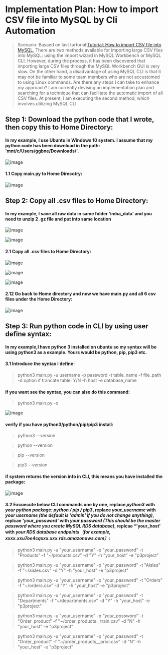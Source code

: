 # Implementation Plan: How to import CSV file into MySQL by Cli Automation 

> Scenario: Basaed on last turtorial:[Tutorial: How to import CSV file into MySQL](https://github.com/xzhao5/awsGlue-to-MySQL-tutorial/blob/29850ac9cd86ae7feee4362aef67ee36f8958681/import_csv_tutorial.md), There are two methods available for importing large CSV files into MySQL: using the import wizard in MySQL Workbench or MySQL CLI. However, during the process, it has been discovered that importing large CSV files through the MySQL Workbench GUI is very slow. On the other hand, a disadvantage of using MySQL CLI is that it may not be familiar to some team members who are not accustomed to using Linux commands.
> Are there any steps I can take to enhance my approach? I am currently devising an implementation plan and searching for a technique that can facilitate the automatic import of all CSV files. At present, I am executing the second method, which involves utilizing MySQL CLI.

## Step 1: Download the python code that I wrote, then copy this to Home Directory:  
#### In my example, I use Ubuntu in Windows 10 system. I assume that my python code has been download in the path: 'mnt/c/Users/ggbne/Downloads/'.

![image](https://user-images.githubusercontent.com/7371969/227112438-fbfa38d0-6969-44c6-983f-a095c48c2d2b.png)

#### 1.1 Copy main.py to Home Direcotry: 

![image](https://user-images.githubusercontent.com/7371969/227112655-f2ed9afa-d4d5-4c75-87f6-44d0958a6286.png)

## Step 2: Copy all .csv files to Home Directory: 
#### In my example, I save all raw data in same folder 'imba_data' and you need to unzip 2 .gz file and put into same location

![image](https://user-images.githubusercontent.com/7371969/227112970-41a36558-0c36-4ed1-a6a7-5d429e7f211b.png)

![image](https://user-images.githubusercontent.com/7371969/227113711-48d00577-4583-4f73-89ec-64341149d9c8.png)

#### 2.1 Copy all .csv files to Home Directory:

![image](https://user-images.githubusercontent.com/7371969/227114050-e82d20a4-5fff-49fe-b1c6-206885295e29.png)

![image](https://user-images.githubusercontent.com/7371969/227114108-142c52b8-d59e-404d-9f40-00290a70b3bc.png)

![image](https://user-images.githubusercontent.com/7371969/227114356-6dc649d8-ddea-4b86-a1c7-c7f8dfde4bde.png)

#### 2.12 Go back to Home directory and now we have main.py and all 6 csv files under the Home Directory:

![image](https://user-images.githubusercontent.com/7371969/227114547-91fa532c-b36a-4b96-bf72-17a5ea449a83.png)

## Step 3: Run python code in CLI by using user define syntax:
#### In my example,I have python 3 installed on ubuntu so my syntax will be using python3 as a example. Yours would be python, pip, pip3 etc.

#### 3.1 Introduce the syntax I define: 

> python3 main.py -u username -p password -t table_name -f file_path -d option if trancate table: Y/N -h host -e database_name

#### if you want see the syntax, you can also do this command:

> python3 main.py -o

![image](https://user-images.githubusercontent.com/7371969/227115747-42563823-ca8b-4077-b3ee-46a32404ec31.png)

#### verify if you have python3/python/pip/pip3 install:

> python3 --version

> python --version

> pip --version

> pip3 --version

#### if system returns the version info in CLI, this means you have installed the package:

![image](https://user-images.githubusercontent.com/7371969/227116104-c8bb7760-5996-452c-845a-55bc5c19d05d.png)

#### 3.2 Excuecute below CLI commands one by one, replace *python3* with *your python package: python / pip / pip3*, replace *your_username* with *your username (the default is 'admin' if you do not change anything)*, replcae *'your_password'* with *your password (This should be the master password where you create MySQL RDS database)*, replcae *'your_host' with *your RDS database endpoints（for example, xxxx.xxu7oe4cqxxx.xxx.rds.amazonaws.com）*: 

> python3 main.py -u "your_username" -p "your_password" -t "Products" -f "~/products.csv" -d "Y" -h "your_host" -e "p3project"

> python3 main.py -u "your_username" -p "your_password" -t "Aisles" -f "~/aisles.csv" -d "Y" -h "your_host" -e "p3project"

> python3 main.py -u "your_username" -p "your_password" -t "Orders" -f "~/orders.csv" -d "Y" -h "your_host" -e "p3project"

> python3 main.py -u "your_username" -p "your_password" -t "Departments" -f "~/departments.csv" -d "Y" -h "your_host" -e "p3project"

> python3 main.py -u "your_username" -p *"your_password"* -t "Order_product" -f "~/order_products__train.csv" -d "N" -h "your_host" -e "p3project"

> python3 main.py -u "your_username" -p "your_password" -t "Order_product" -f "~/order_products__prior.csv" -d "N" -h "your_host" -e "p3project"
